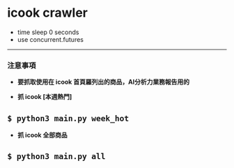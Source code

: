 # icook crawler

- time sleep 0 seconds
- use concurrent.futures

---
### 注意事項

- **要抓取使用在 icook 首頁羅列出的商品，AI分析力業務報告用的**

- **抓 icook [本週熱門]**

`$ python3 main.py week_hot`
---

- **抓 icook 全部商品**

`$ python3 main.py all`
---
